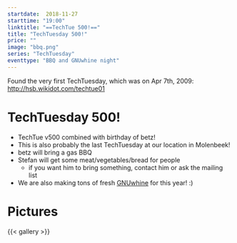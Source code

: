```yaml
---
startdate:  2018-11-27
starttime: "19:00"
linktitle: "==TechTue 500!=="
title: "TechTuesday 500!"
price: ""
image: "bbq.png"
series: "TechTuesday"
eventtype: "BBQ and GNUwhine night"
---
```


Found the very first TechTuesday, which was on Apr 7th, 2009: http://hsb.wikidot.com/techtue01

# TechTuesday 500!
- TechTue v500 combined with birthday of betz!
- This is also probably the last TechTuesday at our location in Molenbeek!
- betz will bring a gas BBQ
- Stefan will get some meat/vegetables/bread for people
  - if you want him to bring something, contact him or ask the mailing list
- We are also making tons of fresh [GNUwhine](/projects/gnuwhine) for this year! :)


# Pictures
{{< gallery >}}
